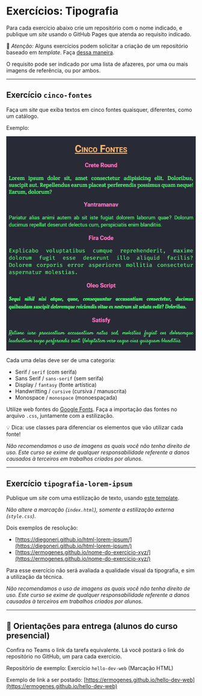# Exercícios: Tipografia

Para cada exercício abaixo crie um repositório com o nome indicado, e publique um _site_ usando o GitHub Pages que atenda ao requisito indicado.

👀 _Atenção:_ Alguns exercícios podem solicitar a criação de um repositório baseado em _template_. Faça [dessa maneira](../content/github-template.md).

O requisito pode ser indicado por uma lista de afazeres, por uma ou mais imagens de referência, ou por ambos.

---

## Exercício `cinco-fontes`

Faça um _site_ que exiba textos em cinco fontes quaisquer, diferentes, como um catálogo.

Exemplo:

![](cinco-fontes-001.png)

Cada uma delas deve ser de uma categoria:

* Serif / `serif` (com serifa)
* Sans Serif / `sans-serif` (sem serifa)
* Display / `fantasy` (fonte artística)
* Handwritting / `cursive` (cursiva / manuscrita)
* Monospace / `monospace` (monoespaçada)

Utilize web fontes do [Google Fonts](https://fonts.google.com/). Faça a importação das fontes no arquivo `.css`, juntamente com a estilização.

💡 Dica: use classes para diferenciar os elementos que vão utilizar cada fonte!

_Não recomendamos o uso de imagens as quais você não tenha direito de uso. Este curso se exime de qualquer responsabilidade referente a danos causados à terceiros em trabalhos criados por alunos_.

---

## Exercício `tipografia-lorem-ipsum`

Publique um _site_ com uma estilização de texto, usando [este template](https://github.com/ermogenes/html-lorem-ipsum).

_Não altere a marcação (`index.html`), somente a estilização externa (`style.css`)._

Dois exemplos de resolução:

* [https://diegoneri.github.io/html-lorem-ipsum/](https://diegoneri.github.io/html-lorem-ipsum/)
* [https://ermogenes.github.io/nome-do-exercicio-xyz/](https://ermogenes.github.io/nome-do-exercicio-xyz/)

Para esse exercício não será avaliada a qualidade visual da tipografia, e sim a utilização da técnica.

_Não recomendamos o uso de imagens as quais você não tenha direito de uso. Este curso se exime de qualquer responsabilidade referente a danos causados à terceiros em trabalhos criados por alunos_.

---

## 🏁 Orientações para entrega (alunos do curso presencial)
Confira no Teams o link da tarefa equivalente. Lá você postará o link do repositório no GitHub, um para cada exercício.

Repositório de exemplo: Exercício `hello-dev-web` (Marcação HTML)

Exemplo de link a ser postado: [https://ermogenes.github.io/hello-dev-web](https://ermogenes.github.io/hello-dev-web)
